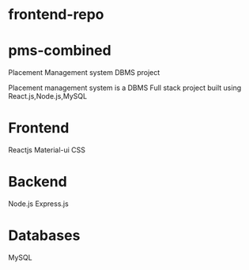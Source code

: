 # frontend-repo


# pms-combined
Placement Management system DBMS project

Placement management system is a DBMS Full stack project built using React.js,Node.js,MySQL

# Frontend 
Reactjs
Material-ui
CSS

# Backend
Node.js
Express.js

# Databases
MySQL
